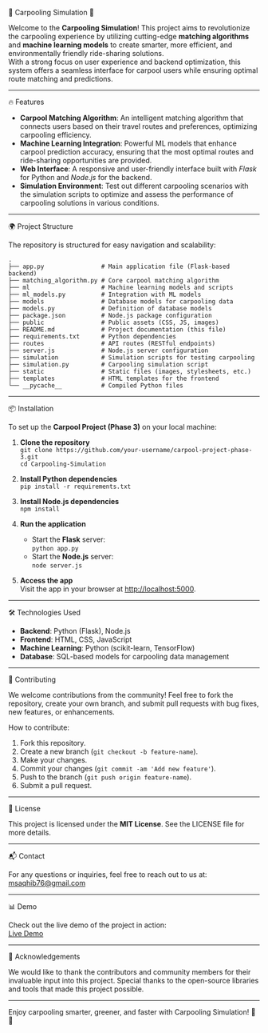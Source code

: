 🚗 Carpooling Simulation 🚗

Welcome to the **Carpooling Simulation**! This project aims to revolutionize the carpooling experience by utilizing cutting-edge **matching algorithms** and **machine learning models** to create smarter, more efficient, and environmentally friendly ride-sharing solutions.  
With a strong focus on user experience and backend optimization, this system offers a seamless interface for carpool users while ensuring optimal route matching and predictions.

---

🔥 Features

- **Carpool Matching Algorithm**: An intelligent matching algorithm that connects users based on their travel routes and preferences, optimizing carpooling efficiency.
- **Machine Learning Integration**: Powerful ML models that enhance carpool prediction accuracy, ensuring that the most optimal routes and ride-sharing opportunities are provided.
- **Web Interface**: A responsive and user-friendly interface built with *Flask* for Python and *Node.js* for the backend.
- **Simulation Environment**: Test out different carpooling scenarios with the simulation scripts to optimize and assess the performance of carpooling solutions in various conditions.

---

🌍 Project Structure

The repository is structured for easy navigation and scalability:

```
.
├── app.py                # Main application file (Flask-based backend)
├── matching_algorithm.py # Core carpool matching algorithm
├── ml                    # Machine learning models and scripts
├── ml_models.py          # Integration with ML models
├── models                # Database models for carpooling data
├── models.py             # Definition of database models
├── package.json          # Node.js package configuration
├── public                # Public assets (CSS, JS, images)
├── README.md             # Project documentation (this file)
├── requirements.txt      # Python dependencies
├── routes                # API routes (RESTful endpoints)
├── server.js             # Node.js server configuration
├── simulation            # Simulation scripts for testing carpooling
├── simulation.py         # Carpooling simulation script
├── static                # Static files (images, stylesheets, etc.)
├── templates             # HTML templates for the frontend
└── __pycache__           # Compiled Python files
```

---

📦 Installation

To set up the **Carpool Project (Phase 3)** on your local machine:

1. **Clone the repository**  
   `git clone https://github.com/your-username/carpool-project-phase-3.git`  
   `cd Carpooling-Simulation`

2. **Install Python dependencies**  
   `pip install -r requirements.txt`

3. **Install Node.js dependencies**  
   `npm install`

4. **Run the application**

   - Start the **Flask** server:  
     `python app.py`
   - Start the **Node.js** server:  
     `node server.js`

5. **Access the app**  
   Visit the app in your browser at [http://localhost:5000](http://localhost:5000).

---

🛠️ Technologies Used

- **Backend**: Python (Flask), Node.js
- **Frontend**: HTML, CSS, JavaScript
- **Machine Learning**: Python (scikit-learn, TensorFlow)
- **Database**: SQL-based models for carpooling data management

---

🤝 Contributing

We welcome contributions from the community! Feel free to fork the repository, create your own branch, and submit pull requests with bug fixes, new features, or enhancements.

How to contribute:

1. Fork this repository.
2. Create a new branch (`git checkout -b feature-name`).
3. Make your changes.
4. Commit your changes (`git commit -am 'Add new feature'`).
5. Push to the branch (`git push origin feature-name`).
6. Submit a pull request.

---

📝 License

This project is licensed under the **MIT License**. See the LICENSE file for more details.

---

📬 Contact

For any questions or inquiries, feel free to reach out to us at:  
msaqhib76@gmail.com

---

📊 Demo

Check out the live demo of the project in action:  
[Live Demo](https://your-demo-link.com)

---

👥 Acknowledgements

We would like to thank the contributors and community members for their invaluable input into this project. Special thanks to the open-source libraries and tools that made this project possible.

---

Enjoy carpooling smarter, greener, and faster with Carpooling Simulation! 🚗💚
